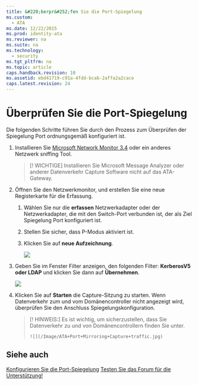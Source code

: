 ```yaml
---
title: &#220;berpr&#252;fen Sie die Port-Spiegelung
ms.custom: 
  - ATA
ms.date: 12/22/2015
ms.prod: identity-ata
ms.reviewer: na
ms.suite: na
ms.technology: 
  - security
ms.tgt_pltfrm: na
ms.topic: article
caps.handback.revision: 10
ms.assetid: ebd41719-c91a-4fdd-bcab-2affa2a2cace
caps.latest.revision: 24
---
```

# &#220;berpr&#252;fen Sie die Port-Spiegelung
Die folgenden Schritte führen Sie durch den Prozess zum Überprüfen der Spiegelung Port ordnungsgemäß konfiguriert ist.


1. Installieren Sie [Microsoft Network Monitor 3.4](http://www.microsoft.com/download/details.aspx?id=4865) oder ein anderes Netzwerk sniffing Tool.

    > [! WICHTIGE]
    > Installieren Sie Microsoft Message Analyzer oder anderer Datenverkehr Capture Software nicht auf das ATA-Gateway.

2. Öffnen Sie den Netzwerkmonitor, und erstellen Sie eine neue Registerkarte für die Erfassung.
    
    1. Wählen Sie nur die **erfassen** Netzwerkadapter oder der Netzwerkadapter, die mit den Switch-Port verbunden ist, der als Ziel Spiegelung Port konfiguriert ist.

    2. Stellen Sie sicher, dass P-Modus aktiviert ist.

    3. Klicken Sie auf **neue Aufzeichnung**.

        ![](/Image/ATA+Port+Mirroring+Capture.jpg)

3. Geben Sie im Fenster Filter anzeigen, den folgenden Filter: **KerberosV5 oder LDAP** und klicken Sie dann auf **Übernehmen**.

    ![](/Image/ATA+Port+Mirroring+filter+settings.jpg)

4. Klicken Sie auf **Starten** die Capture-Sitzung zu starten. Wenn Datenverkehr zum und vom Domänencontroller nicht angezeigt wird, überprüfen Sie den Anschluss Spiegelungskonfiguration.

    > [! HINWEIS:]
    > Es ist wichtig, um sicherzustellen, dass Sie Datenverkehr zu und von Domänencontrollern finden Sie unter.
    > 
    >     ![](/Image/ATA+Port+Mirroring+Capture+traffic.jpg)
    > 


## Siehe auch

[Konfigurieren Sie die Port-Spiegelung](/Topic/Configure+Port+Mirroring.md)
[Testen Sie das Forum für die Unterstützung!](https://social.technet.microsoft.com/Forums/security/en-US/home?forum=mata)





